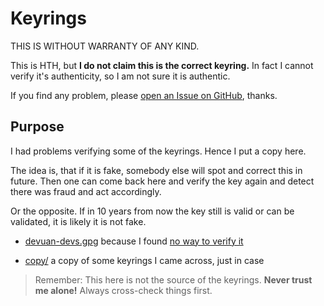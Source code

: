# Keyrings

THIS IS WITHOUT WARRANTY OF ANY KIND.

This is HTH, but **I do not claim this is the correct keyring.**
In fact I cannot verify it's authenticity, so I am not sure it is authentic.

If you find any problem, please [open an Issue on GitHub](https://github.com/hilbix/download-debian/issues), thanks.

## Purpose

I had problems verifying some of the keyrings.  Hence I put a copy here.

The idea is, that if it is fake, somebody else will spot and correct this in future.
Then one can come back here and verify the key again and detect there was fraud and act accordingly.

Or the opposite.  If in 10 years from now the key still is valid or can be validated, it is likely it is not fake.

- [devuan-devs.gpg](devuan-devs.gpg) because I found [no way to verify it](https://unix.stackexchange.com/q/465797/23450)

- [copy/](copy/) a copy of some keyrings I came across, just in case

> Remember:  This here is not the source of the keyrings.  **Never trust me alone!**  Always cross-check things first.


